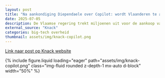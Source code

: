 ```yaml
---
layout: post
title: "Na aankondiging Diependaele over Copilot: wordt Vlaanderen te afhankelijk van een Amerikaans technologiebedrijf?"
date: 2025-07-05
description: De Vlaamse regering trekt miljoenen uit voor de aankoop van de AI van Microsoft Copilot, schrijft Wim Casteels. ‘Wellicht is het verstandiger om de beschikbare middelen te investeren in een doordacht AI-beleid.’
external_source: "Knack"
categories: big-tech overheid
thumbnail: assets/img/knack-copilot.png
---
```


[Link naar post op Knack website](https://www.knack.be/nieuws/belgie/politiek/na-aankondiging-diependaele-over-copilot-wordt-vlaanderen-te-afhankelijk-van-een-amerikaans-technologiebedrijf/)

<div class="row mt-3">
    <div class="col-sm mt-3 mt-md-0">
        {% include figure.liquid loading="eager" path="assets/img/knack-copilot.png" class="img-fluid rounded z-depth-1 mx-auto d-block" width="50%" %}
    </div>
</div>
